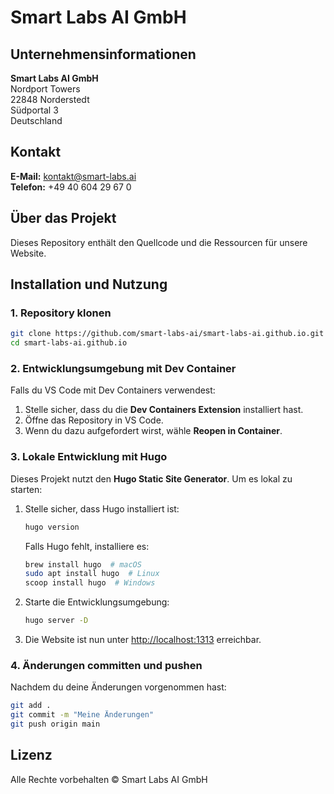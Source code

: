 # Smart Labs AI GmbH

## Unternehmensinformationen

**Smart Labs AI GmbH**\
Nordport Towers\
22848 Norderstedt\
Südportal 3\
Deutschland

## Kontakt

**E-Mail:** [kontakt@smart-labs.ai](mailto\:kontakt@smart-labs.ai)\
**Telefon:** +49 40 604 29 67 0


## Über das Projekt

Dieses Repository enthält den Quellcode und die Ressourcen für unsere Website.

## Installation und Nutzung

### 1. Repository klonen

```bash
git clone https://github.com/smart-labs-ai/smart-labs-ai.github.io.git
cd smart-labs-ai.github.io
```

### 2. Entwicklungsumgebung mit Dev Container

Falls du VS Code mit Dev Containers verwendest:

1. Stelle sicher, dass du die **Dev Containers Extension** installiert hast.
2. Öffne das Repository in VS Code.
3. Wenn du dazu aufgefordert wirst, wähle **Reopen in Container**.

### 3. Lokale Entwicklung mit Hugo

Dieses Projekt nutzt den **Hugo Static Site Generator**. Um es lokal zu starten:

1. Stelle sicher, dass Hugo installiert ist:
   ```bash
   hugo version
   ```
   Falls Hugo fehlt, installiere es:
   ```bash
   brew install hugo  # macOS
   sudo apt install hugo  # Linux
   scoop install hugo  # Windows
   ```
2. Starte die Entwicklungsumgebung:
   ```bash
   hugo server -D
   ```
3. Die Website ist nun unter [http://localhost:1313](http://localhost:1313) erreichbar.

### 4. Änderungen committen und pushen

Nachdem du deine Änderungen vorgenommen hast:

```bash
git add .
git commit -m "Meine Änderungen"
git push origin main
```

## Lizenz

Alle Rechte vorbehalten © Smart Labs AI GmbH

